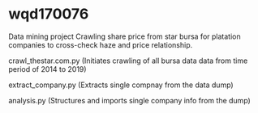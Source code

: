 # wqd170076
Data mining project 
Crawling share price from star bursa for platation companies to cross-check haze and price relationship.

crawl_thestar.com.py (Initiates crawling of all bursa data data from time period of 2014 to 2019)

extract_company.py (Extracts single compnay from the data dump)

analysis.py (Structures and imports single company info from the dump)
